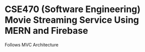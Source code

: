 # CSE470 (Software Engineering) Movie Streaming Service Using MERN and Firebase
Follows MVC Architecture
